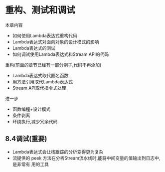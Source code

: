 # 重构、测试和调试

本章内容
- 如何使用Lambda表达式重构代码
- Lambda表达式对面向对象的设计模式的影响
- Lambda表达式的测试
- 如何调试使用Lambda表达式和Stream API的代码

重构(前面的章节已经有一部分例子,代码不再添加)
- Lambda表达式取代匿名函数
- 用方法引用取代Lambda表达式
- Stream API取代指令式处理

进一步
- 函数编程+设计模式
- 条件剥离
- 环绕执行,减少冗余代码

## 8.4调试(重要)
- Lambda表达式会让栈跟踪的分析变得更为复杂
- 流提供的 peek 方法在分析Stream流水线时,能将中间变量的值输出到日志中,是非常有
  用的工具